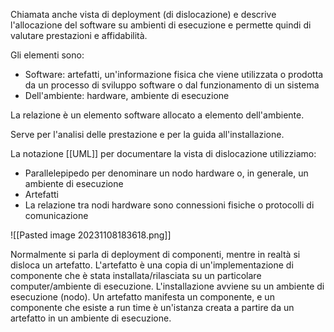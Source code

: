 Chiamata anche vista di deployment (di dislocazione) e descrive l'allocazione del software su ambienti di esecuzione e permette quindi di valutare prestazioni e affidabilità.

Gli elementi sono:
- Software: artefatti, un'informazione fisica che viene utilizzata o prodotta da un processo di sviluppo software o dal funzionamento di un sistema
- Dell'ambiente: hardware, ambiente di esecuzione

La relazione è un elemento software allocato a elemento dell'ambiente.

Serve per l'analisi delle prestazione e per la guida all'installazione.

La notazione [[UML]] per documentare la vista di dislocazione utilizziamo:
- Parallelepipedo per denominare un nodo hardware o, in generale, un ambiente di esecuzione
- Artefatti
- La relazione tra nodi hardware sono connessioni fisiche o protocolli di comunicazione

![[Pasted image 20231108183618.png]]

Normalmente si parla di deployment di componenti, mentre in realtà si disloca un artefatto. L'artefatto è una copia di un'implementazione di componente che è stata installata/rilasciata su un particolare computer/ambiente di esecuzione.
L'installazione avviene su un ambiente di esecuzione (nodo).
Un artefatto manifesta un componente, e un componente che esiste a run time è un'istanza creata a partire da un artefatto in un ambiente di esecuzione.